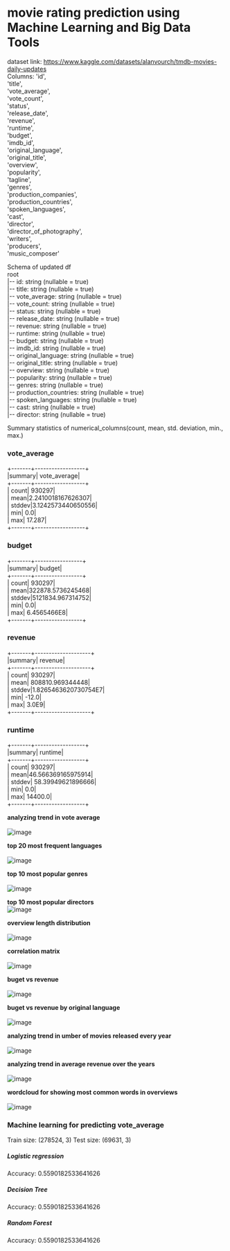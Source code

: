 # movie rating prediction using Machine Learning and Big Data Tools
dataset link: https://www.kaggle.com/datasets/alanvourch/tmdb-movies-daily-updates<br>
Columns: 'id',<br>
 'title',<br>
 'vote_average',<br>
 'vote_count',<br>
 'status',<br>
 'release_date',<br>
 'revenue',<br>
 'runtime',<br>
 'budget',<br>
 'imdb_id',<br>
 'original_language',<br>
 'original_title',<br>
 'overview',<br>
 'popularity',<br>
 'tagline',<br>
 'genres',<br>
 'production_companies',<br>
 'production_countries',<br>
 'spoken_languages',<br>
 'cast',<br>
 'director',<br>
 'director_of_photography',<br>
 'writers',<br>
 'producers',<br>
 'music_composer'<br>

Schema of updated df <br>
root<br>
 |-- id: string (nullable = true)<br>
 |-- title: string (nullable = true)<br>
 |-- vote_average: string (nullable = true)<br>
 |-- vote_count: string (nullable = true)<br>
 |-- status: string (nullable = true)<br>
 |-- release_date: string (nullable = true)<br>
 |-- revenue: string (nullable = true)<br>
 |-- runtime: string (nullable = true)<br>
 |-- budget: string (nullable = true)<br>
 |-- imdb_id: string (nullable = true)<br>
 |-- original_language: string (nullable = true)<br>
 |-- original_title: string (nullable = true)<br>
 |-- overview: string (nullable = true)<br>
 |-- popularity: string (nullable = true)<br>
 |-- genres: string (nullable = true)<br>
 |-- production_countries: string (nullable = true)<br>
 |-- spoken_languages: string (nullable = true)<br>
 |-- cast: string (nullable = true)<br>
 |-- director: string (nullable = true)<br>

Summary statistics of numerical_columns(count, mean, std. deviation, min., max.)<br>
### vote_average<br>
+-------+------------------+<br>
|summary|      vote_average|<br>
+-------+------------------+<br>
|  count|            930297|<br>
|   mean|2.2410018167626307|<br>
| stddev|3.1242573440650556|<br>
|    min|               0.0|<br>
|    max|            17.287|<br>
+-------+------------------+<br>

### budget<br>                                                                                
+-------+-----------------+<br>
|summary|           budget|<br>
+-------+-----------------+<br>
|  count|           930297|<br>
|   mean|322878.5736245468|<br>
| stddev|5121834.967314752|<br>
|    min|              0.0|<br>
|    max|      6.4565466E8|<br>
+-------+-----------------+<br>

### revenue<br>                                                                                
+-------+--------------------+<br>
|summary|             revenue|<br>
+-------+--------------------+<br>
|  count|              930297|<br>
|   mean|    808810.969344448|<br>
| stddev|1.8265463620730754E7|<br>
|    min|               -12.0|<br>
|    max|               3.0E9|<br>
+-------+--------------------+<br>

### runtime<br>
+-------+------------------+<br>
|summary|           runtime|<br>
+-------+------------------+<br>
|  count|            930297|<br>
|   mean|46.566369165975914|<br>
| stddev| 58.39949621896666|<br>
|    min|               0.0|<br>
|    max|           14400.0|<br>
+-------+------------------+<br>

**analyzing trend in vote average**<br>
<br>
![image](https://github.com/palak126/movie_reccos/assets/149436003/0042bdb5-d304-4cbc-bac5-6f597309e5f0)

**top 20 most frequent languages**<br>
<br>
![image](https://github.com/palak126/movie_reccos/assets/149436003/c7462697-2f7f-41ed-905f-1fc8d141fc23)

**top 10 most popular genres**<br>
<br>
![image](https://github.com/palak126/movie_reccos/assets/149436003/bc537b83-355c-4957-86bf-3e75d126e586)

**top 10 most popular directors**
<br>
![image](https://github.com/palak126/movie_reccos/assets/149436003/73218e62-880d-4a3a-9a67-01105afd3557)

**overview length distribution**<br>
<br>
![image](https://github.com/palak126/movie_reccos/assets/149436003/c3e70377-d5e9-4580-9c7f-d3061366023a)

**correlation matrix**<br>
<br>
![image](https://github.com/palak126/movie_reccos/assets/149436003/5d9ebaae-2752-4d78-98c9-fb26f17795e5)

**buget vs revenue**<br>
<br>
![image](https://github.com/palak126/movie_reccos/assets/149436003/a26ab5e2-6a00-400f-8b93-ed5a5d716d85)

**buget vs revenue by original language**<br>
<br>
![image](https://github.com/palak126/movie_reccos/assets/149436003/9b9de1ad-a33e-401a-8498-95dff71945ef)

**analyzing trend in umber of movies released every year**<br>
<br>
![image](https://github.com/palak126/movie_reccos/assets/149436003/d20403ac-8361-4f9e-9dd4-d8973f4e3a33)

**analyzing trend in average revenue over the years**<br>
<br>
![image](https://github.com/palak126/movie_reccos/assets/149436003/b12622b4-af74-42e9-bccc-bde1f041dc2e)

**wordcloud for showing most common words in overviews**<br>
<br>
![image](https://github.com/palak126/movie_reccos/assets/149436003/5121de45-e8c6-4de7-a578-2abb83562649)

### Machine learning for predicting vote_average
Train size: (278524, 3)
Test size: (69631, 3)

##### Logistic regression 
Accuracy: 0.5590182533641626

##### Decision Tree
Accuracy: 0.5590182533641626

##### Random Forest 
Accuracy: 0.5590182533641626
